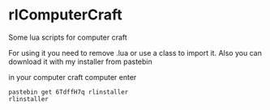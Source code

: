 # rlComputerCraft
Some lua scripts for computer craft

For using it you need to remove .lua or use a class to import it.
Also you can download it with my installer from pastebin

in your computer craft computer enter 

```shell
pastebin get 6TdffH7q rlinstaller
rlinstaller
```
